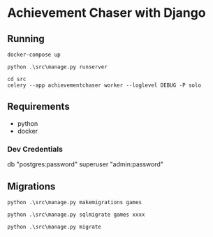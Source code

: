 # Achievement Chaser with Django

## Running

```
docker-compose up
```

```
python .\src\manage.py runserver
```

```
cd src
celery --app achievementchaser worker --loglevel DEBUG -P solo
```

## Requirements

* python
* docker

### Dev Credentials

db "postgres:password"
superuser "admin:password"

## Migrations

`python .\src\manage.py makemigrations games`

`python .\src\manage.py sqlmigrate games xxxx`

`python .\src\manage.py migrate`